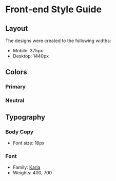 # Front-end Style Guide

## Layout

The designs were created to the following widths:

- Mobile: 375px
- Desktop: 1440px

## Colors

### Primary

### Neutral

## Typography

### Body Copy

- Font size: 16px

### Font

- Family: [Karla](https://fonts.google.com/specimen/Karla)
- Weights: 400, 700

